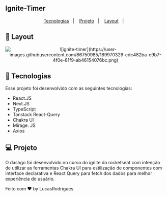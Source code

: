 
## Ignite-Timer

<p align="center">
  <a href="#-tecnologias">Tecnologias</a>&nbsp;&nbsp;&nbsp;|&nbsp;&nbsp;&nbsp;
  <a href="#-projeto">Projeto</a>&nbsp;&nbsp;&nbsp;|&nbsp;&nbsp;&nbsp;
  <a href="#-layout">Layout</a>&nbsp;&nbsp;&nbsp;|&nbsp;&nbsp;&nbsp;
  
</p>

## 🔖 Layout

<p align="center">

 <img alt="![ignite-timer](https://user-images.githubusercontent.com/86750985/189970326-cdc482ba-e9b7-4f0e-81f9-ab46154076bc.png)">

</p>


## 🚀 Tecnologias

Esse projeto foi desenvolvido com as seguintes tecnologias:

- React.JS
- Next.JS
- TypeScript
- Tanstack React-Query
- Chakra UI
- Mirage. JS
- Axios


## 💻 Projeto

O dashgo foi desenvolvido no curso do ignite da rocketseat com intenção de utilizar  as ferramentas Chakra UI para estilização de componentes com interface declarativa e React Query para fetch dos dados para melhor experiência do usuário.





Feito com ♥ by LucasRodrigues
